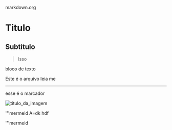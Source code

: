 markdown.org

# Titulo

## Subtitulo

> Isso 

  bloco de texto

Este é o arquivo leia me

---
esse é o marcador

![titulo_da_imagem](image.jpg)

'''mermeid
A=dk hdf

'''mermeid


